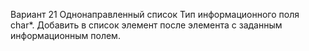 Вариант 21
Однонаправленный список
Тип
информационного
поля char*.
Добавить в список
элемент после
элемента с заданным
информационным
полем.